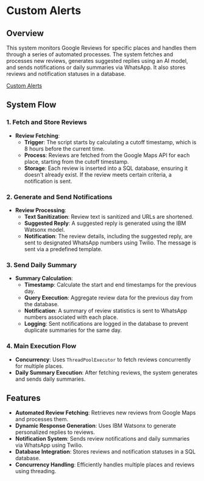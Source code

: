# Custom Alerts

## Overview
This system monitors Google Reviews for specific places and handles them through a series of automated processes. The system fetches and processes new reviews, generates suggested replies using an AI model, and sends notifications or daily summaries via WhatsApp. It also stores reviews and notification statuses in a database.

[Custom Alerts](/images/Custom_alerts.png)

## System Flow


### 1. Fetch and Store Reviews
- **Review Fetching**:
  - **Trigger**: The script starts by calculating a cutoff timestamp, which is 8 hours before the current time.
  - **Process**: Reviews are fetched from the Google Maps API for each place, starting from the cutoff timestamp.
  - **Storage**: Each review is inserted into a SQL database, ensuring it doesn't already exist. If the review meets certain criteria, a notification is sent.

### 2. Generate and Send Notifications
- **Review Processing**:
  - **Text Sanitization**: Review text is sanitized and URLs are shortened.
  - **Suggested Reply**: A suggested reply is generated using the IBM Watsonx model.
  - **Notification**: The review details, including the suggested reply, are sent to designated WhatsApp numbers using Twilio. The message is sent via a predefined template.

### 3. Send Daily Summary
- **Summary Calculation**:
  - **Timestamp**: Calculate the start and end timestamps for the previous day.
  - **Query Execution**: Aggregate review data for the previous day from the database.
  - **Notification**: A summary of review statistics is sent to WhatsApp numbers associated with each place.
  - **Logging**: Sent notifications are logged in the database to prevent duplicate summaries for the same day.

### 4. Main Execution Flow
- **Concurrency**: Uses `ThreadPoolExecutor` to fetch reviews concurrently for multiple places.
- **Daily Summary Execution**: After fetching reviews, the system generates and sends daily summaries.

## Features
- **Automated Review Fetching**: Retrieves new reviews from Google Maps and processes them.
- **Dynamic Response Generation**: Uses IBM Watsonx to generate personalized replies to reviews.
- **Notification System**: Sends review notifications and daily summaries via WhatsApp using Twilio.
- **Database Integration**: Stores reviews and notification statuses in a SQL database.
- **Concurrency Handling**: Efficiently handles multiple places and reviews using threading.
